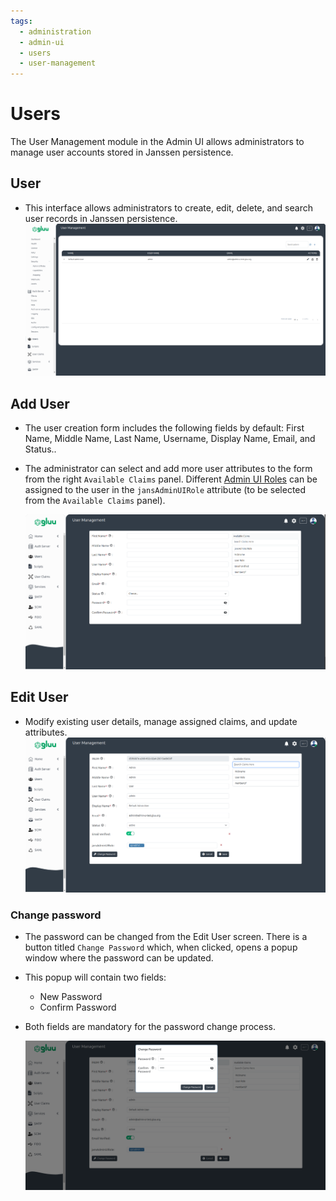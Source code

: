 ```yaml
---
tags:
  - administration
  - admin-ui
  - users
  - user-management
---
```


# Users

The User Management module in the Admin UI allows administrators to manage user accounts stored in Janssen persistence.

## User

* This interface allows administrators to create, edit, delete, and search user records in Janssen persistence. 
    ![image](../../assets/admin-ui/adminui-user.png)


## Add User

* The user creation form includes the following fields by default: First Name, Middle Name, Last Name, Username, Display Name, Email, and Status.. 
* The administrator can select and add more user attributes to the form from the right `Available Claims` panel. Different [Admin UI Roles](./home.md#admin-ui-roles) can be assigned to the user in the `jansAdminUIRole` attribute (to be selected from the `Available Claims` panel).

     ![image](../../assets/admin-ui/adminui-add-user.png)


## Edit User

 * Modify existing user details, manage assigned claims, and update attributes.
    ![image](../../assets/admin-ui/adminui-update-user.png)

### Change password    

 * The password can be changed from the Edit User screen. There is a button titled `Change Password` which, when clicked, opens a popup window where the password can be updated.
 * This popup will contain two fields:
    * New Password
    * Confirm Password
 * Both fields are mandatory for the password change process.

     ![image](../../assets/admin-ui/adminui-change-password.png)
    





